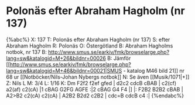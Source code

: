 # Polonäs efter Abraham Hagholm (nr 137)

{%abc%}
X: 137
T: Polonäs efter Abraham Hagholm (nr 137) 
S: efter Abraham Hagholm
R: Polonäs
O: Östergötland
B: Abraham Hagholms notbok, nr 137
B: http://www.smus.se/earkiv/fmk/browselarge.php?lang=sw&katalogid=M+26&bildnr=00026
B: Jämför [[http://www.smus.se/earkiv/fmk/browselarge.php?lang=sw&katalogid=M+46&bildnr=00021|SMUS - katalog M46 bild 21]] nr 68 ur [[Notböcker/Nils-Johan Nybergs notbok]]
N: Se även [[Musik/1071|+]]
Z: Nils L
M: 3/4
L: 1/16
K: Dm
F2f2 f2ef gfed | d2c2 cdcB cBAB | c2(cf) a2(af) c2(cA) |1 cBAG G2FG AGFE :|2 cBAG G4 F4 |]
|: F2B2 B2B2 cBAB | A2>B2 c2(cA) c2(cA) | A2B2 B2d2 c2B2 | cdc=B cdcB c4 :|
{%endabc%}
